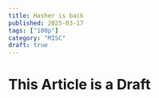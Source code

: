 ```yaml
---
title: Hasher is back
published: 2025-03-17
tags: ["100p"]
category: "MISC"
draft: true
---
```


# This Article is a Draft